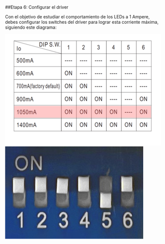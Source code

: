 ##Etapa 6: Configurar el driver

Con el objetivo de estudiar el comportamiento de los LEDs a 1 Ampere, debes configurar los
switches del driver para lograr esta corriente máxima, siguiendo este diagrama:

![](images/Tabla.png)
![](images/Interruptores.jpeg)



